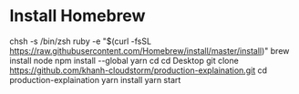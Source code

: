 # Install Homebrew
chsh -s /bin/zsh
ruby -e "$(curl -fsSL https://raw.githubusercontent.com/Homebrew/install/master/install)"
brew install node
npm install --global yarn
cd
cd Desktop
git clone https://github.com/khanh-cloudstorm/production-explaination.git
cd production-explaination
yarn install
yarn start
